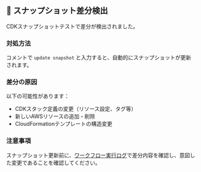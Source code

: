 <!-- PR_TEST_BOT_COMMENT -->
## 📸 スナップショット差分検出

CDKスナップショットテストで差分が検出されました。

### 対処方法
コメントで `update snapshot` と入力すると、自動的にスナップショットが更新されます。

### 差分の原因
以下の可能性があります：
- CDKスタック定義の変更（リソース設定、タグ等）
- 新しいAWSリソースの追加・削除
- CloudFormationテンプレートの構造変更

### 注意事項
スナップショット更新前に、[ワークフロー実行ログ](https://github.com/SumiyaE/cdk_ecs_template/actions/workflows/pr-test.yml)で差分内容を確認し、意図した変更であることを確認してください。